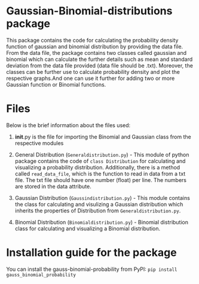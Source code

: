 # Gaussian-Binomial-distributions package

This package contains the code for calculating the probability density function of gaussian and binomial distribution by providing the data file. From the data file, the package contains two classes called gaussian and binomial which can calculate the further details such as mean and standard deviation from the data file provided (data file should be .txt).
Moreover, the classes can be further use to calculate probability density and plot the respective graphs.And one can use it further for adding two or more Gaussian function or Binomial functions.

# Files

Below is the brief information about the files used:
1. __init__.py is the file for importing the Binomial and Gaussian class from the respective modules

2. General Distribution (`Generaldistribution.py`) - This module of python package contains the code of `class Distribution` for calculating and visualizing a probability distribution. Additionally, there is a method called `read_data_file`, which is the function to read in data from a txt file. The txt file should have one number (float) per line. The numbers are stored in the data attribute.

3. Gaussian Distribution (`Gaussindistribution.py`) - This module contains the class for calculating and visulizing a Gaussian distribution which inherits the properties of Distribution from `Generaldistribution.py`.

4. Binomial Distribution (`Binomialdistribution.py`) - Binomial distribution class for calculating and visualizing a Binomial distribution.

# Installation guide for the package

You can install the gauss-binomial-probability from PyPI:
`pip install gauss_binomial_probability`
